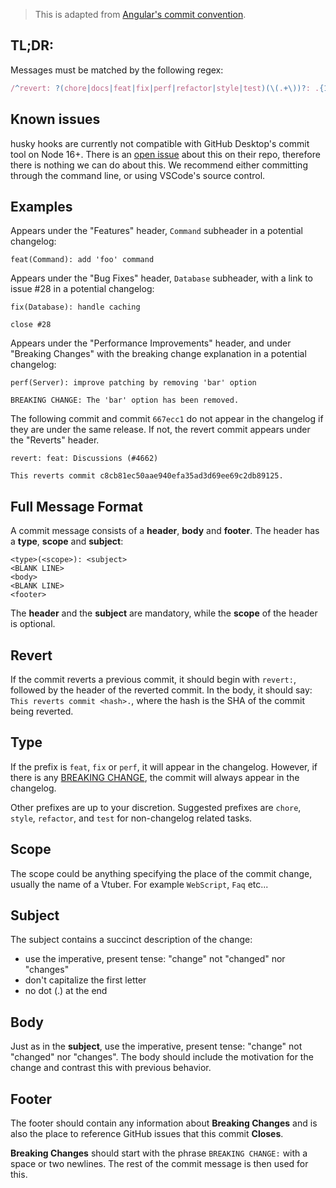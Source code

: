 > This is adapted from [Angular's commit convention](https://github.com/conventional-changelog/conventional-changelog/tree/master/packages/conventional-changelog-angular).

## TL;DR:

Messages must be matched by the following regex:

```js
/^revert: ?(chore|docs|feat|fix|perf|refactor|style|test)(\(.+\))?: .{1,72}/;
```

## Known issues

husky hooks are currently not compatible with GitHub Desktop's commit tool on Node 16+. There is an [open issue](https://github.com/desktop/desktop/issues/12562) about this on their repo, therefore there is nothing we can do about this. We recommend either committing through the command line, or using VSCode's source control.

## Examples

Appears under the "Features" header, `Command` subheader in a potential changelog:

```
feat(Command): add 'foo' command
```

Appears under the "Bug Fixes" header, `Database` subheader, with a link to issue #28 in a potential changelog:

```
fix(Database): handle caching

close #28
```

Appears under the "Performance Improvements" header, and under "Breaking Changes" with the breaking change explanation in a potential changelog:

```
perf(Server): improve patching by removing 'bar' option

BREAKING CHANGE: The 'bar' option has been removed.
```

The following commit and commit `667ecc1` do not appear in the changelog if they are under the same release. If not, the revert commit appears under the "Reverts" header.

```
revert: feat: Discussions (#4662)

This reverts commit c8cb81ec50aae940efa35ad3d69ee69c2db89125.
```

## Full Message Format

A commit message consists of a **header**, **body** and **footer**. The header has a **type**, **scope** and **subject**:

```
<type>(<scope>): <subject>
<BLANK LINE>
<body>
<BLANK LINE>
<footer>
```

The **header** and the **subject** are mandatory, while the **scope** of the header is optional.

## Revert

If the commit reverts a previous commit, it should begin with `revert:`, followed by the header of the reverted commit. In the body, it should say: `This reverts commit <hash>.`, where the hash is the SHA of the commit being reverted.

## Type

If the prefix is `feat`, `fix` or `perf`, it will appear in the changelog. However, if there is any [BREAKING CHANGE](#footer), the commit will always appear in the changelog.

Other prefixes are up to your discretion. Suggested prefixes are `chore`, `style`, `refactor`, and `test` for non-changelog related tasks.

## Scope

The scope could be anything specifying the place of the commit change, usually the name of a Vtuber. For example `WebScript`, `Faq` etc...

## Subject

The subject contains a succinct description of the change:

- use the imperative, present tense: "change" not "changed" nor "changes"
- don't capitalize the first letter
- no dot (.) at the end

## Body

Just as in the **subject**, use the imperative, present tense: "change" not "changed" nor "changes". The body should include the motivation for the change and contrast this with previous behavior.

## Footer

The footer should contain any information about **Breaking Changes** and is also the place to reference GitHub issues that this commit **Closes**.

**Breaking Changes** should start with the phrase `BREAKING CHANGE:` with a space or two newlines. The rest of the commit message is then used for this.
